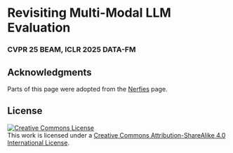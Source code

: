 # Revisiting Multi-Modal LLM Evaluation 
### CVPR 25 BEAM, ICLR 2025 DATA-FM


## Acknowledgments
Parts of this page were adopted from the [Nerfies](https://nerfies.github.io/) page.
## License
<a rel="license" href="http://creativecommons.org/licenses/by-sa/4.0/"><img alt="Creative Commons License" style="border-width:0" src="https://i.creativecommons.org/l/by-sa/4.0/88x31.png" /></a><br />This work is licensed under a <a rel="license" href="http://creativecommons.org/licenses/by-sa/4.0/">Creative Commons Attribution-ShareAlike 4.0 International License</a>.
